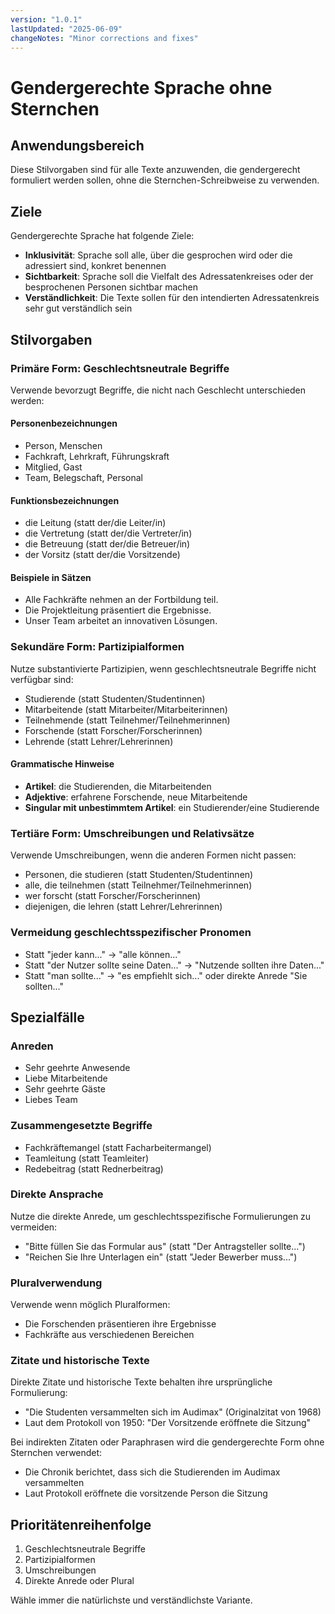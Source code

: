 ```yaml
---
version: "1.0.1"
lastUpdated: "2025-06-09"
changeNotes: "Minor corrections and fixes"
---
```



# Gendergerechte Sprache ohne Sternchen

## Anwendungsbereich
Diese Stilvorgaben sind für alle Texte anzuwenden, die gendergerecht formuliert werden sollen, ohne die Sternchen-Schreibweise zu verwenden.

## Ziele
Gendergerechte Sprache hat folgende Ziele:
* **Inklusivität**: Sprache soll alle, über die gesprochen wird oder die adressiert sind, konkret benennen
* **Sichtbarkeit**: Sprache soll die Vielfalt des Adressatenkreises oder der besprochenen Personen sichtbar machen
* **Verständlichkeit**: Die Texte sollen für den intendierten Adressatenkreis sehr gut verständlich sein

## Stilvorgaben

### Primäre Form: Geschlechtsneutrale Begriffe
Verwende bevorzugt Begriffe, die nicht nach Geschlecht unterschieden werden:

#### Personenbezeichnungen
* Person, Menschen
* Fachkraft, Lehrkraft, Führungskraft
* Mitglied, Gast
* Team, Belegschaft, Personal

#### Funktionsbezeichnungen
* die Leitung (statt der/die Leiter/in)
* die Vertretung (statt der/die Vertreter/in)
* die Betreuung (statt der/die Betreuer/in)
* der Vorsitz (statt der/die Vorsitzende)

#### Beispiele in Sätzen
* Alle Fachkräfte nehmen an der Fortbildung teil.
* Die Projektleitung präsentiert die Ergebnisse.
* Unser Team arbeitet an innovativen Lösungen.

### Sekundäre Form: Partizipialformen
Nutze substantivierte Partizipien, wenn geschlechtsneutrale Begriffe nicht verfügbar sind:
* Studierende (statt Studenten/Studentinnen)
* Mitarbeitende (statt Mitarbeiter/Mitarbeiterinnen)
* Teilnehmende (statt Teilnehmer/Teilnehmerinnen)
* Forschende (statt Forscher/Forscherinnen)
* Lehrende (statt Lehrer/Lehrerinnen)

#### Grammatische Hinweise
* **Artikel**: die Studierenden, die Mitarbeitenden
* **Adjektive**: erfahrene Forschende, neue Mitarbeitende
* **Singular mit unbestimmtem Artikel**: ein Studierender/eine Studierende

### Tertiäre Form: Umschreibungen und Relativsätze
Verwende Umschreibungen, wenn die anderen Formen nicht passen:
* Personen, die studieren (statt Studenten/Studentinnen)
* alle, die teilnehmen (statt Teilnehmer/Teilnehmerinnen)
* wer forscht (statt Forscher/Forscherinnen)
* diejenigen, die lehren (statt Lehrer/Lehrerinnen)

### Vermeidung geschlechtsspezifischer Pronomen
* Statt "jeder kann..." → "alle können..."
* Statt "der Nutzer sollte seine Daten..." → "Nutzende sollten ihre Daten..."
* Statt "man sollte..." → "es empfiehlt sich..." oder direkte Anrede "Sie sollten..."

## Spezialfälle

### Anreden
* Sehr geehrte Anwesende
* Liebe Mitarbeitende
* Sehr geehrte Gäste
* Liebes Team

### Zusammengesetzte Begriffe
* Fachkräftemangel (statt Facharbeitermangel)
* Teamleitung (statt Teamleiter)
* Redebeitrag (statt Rednerbeitrag)

### Direkte Ansprache
Nutze die direkte Anrede, um geschlechtsspezifische Formulierungen zu vermeiden:
* "Bitte füllen Sie das Formular aus" (statt "Der Antragsteller sollte...")
* "Reichen Sie Ihre Unterlagen ein" (statt "Jeder Bewerber muss...")

### Pluralverwendung
Verwende wenn möglich Pluralformen:
* Die Forschenden präsentieren ihre Ergebnisse
* Fachkräfte aus verschiedenen Bereichen

### Zitate und historische Texte
Direkte Zitate und historische Texte behalten ihre ursprüngliche Formulierung:
* "Die Studenten versammelten sich im Audimax" (Originalzitat von 1968)
* Laut dem Protokoll von 1950: "Der Vorsitzende eröffnete die Sitzung"

Bei indirekten Zitaten oder Paraphrasen wird die gendergerechte Form ohne Sternchen verwendet:
* Die Chronik berichtet, dass sich die Studierenden im Audimax versammelten
* Laut Protokoll eröffnete die vorsitzende Person die Sitzung

## Prioritätenreihenfolge
1. Geschlechtsneutrale Begriffe
2. Partizipialformen
3. Umschreibungen
4. Direkte Anrede oder Plural

Wähle immer die natürlichste und verständlichste Variante.